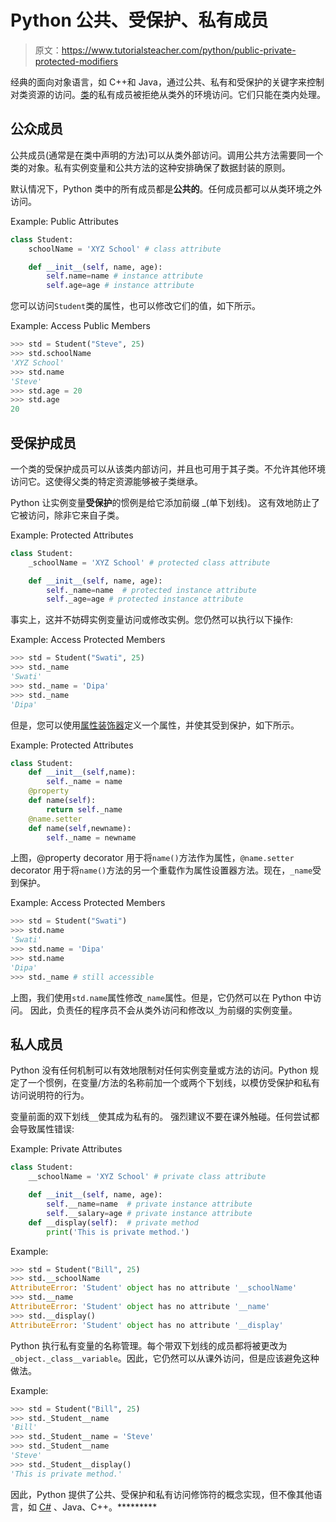 # Python 公共、受保护、私有成员

> 原文：<https://www.tutorialsteacher.com/python/public-private-protected-modifiers>

经典的面向对象语言，如 C++和 Java，通过公共、私有和受保护的关键字来控制对类资源的访问。[类](/python/python-class)的私有成员被拒绝从类外的环境访问。它们只能在类内处理。

## 公众成员

公共成员(通常是在类中声明的方法)可以从类外部访问。调用公共方法需要同一个类的对象。私有实例变量和公共方法的这种安排确保了数据封装的原则。

默认情况下，Python 类中的所有成员都是**公共的**。任何成员都可以从类环境之外访问。

Example: Public Attributes 

```py
class Student:
    schoolName = 'XYZ School' # class attribute

    def __init__(self, name, age):
        self.name=name # instance attribute
        self.age=age # instance attribute 
```

您可以访问`Student`类的属性，也可以修改它们的值，如下所示。

Example: Access Public Members 

```py
>>> std = Student("Steve", 25)
>>> std.schoolName
'XYZ School'
>>> std.name
'Steve'
>>> std.age = 20
>>> std.age
20 
```

## 受保护成员

一个类的受保护成员可以从该类内部访问，并且也可用于其子类。不允许其他环境访问它。这使得父类的特定资源能够被子类继承。

Python 让实例变量**受保护**的惯例是给它添加前缀 _(单下划线)。 这有效地防止了它被访问，除非它来自子类。

Example: Protected Attributes 

```py
class Student:
    _schoolName = 'XYZ School' # protected class attribute

    def __init__(self, name, age):
        self._name=name  # protected instance attribute
        self._age=age # protected instance attribute 
```

事实上，这并不妨碍实例变量访问或修改实例。您仍然可以执行以下操作:

Example: Access Protected Members 

```py
>>> std = Student("Swati", 25)
>>> std._name
'Swati'
>>> std._name = 'Dipa'
>>> std._name
'Dipa' 
```

但是，您可以使用[属性装饰器](/python/property-decorator)定义一个属性，并使其受到保护，如下所示。

Example: Protected Attributes 

```py
class Student:
	def __init__(self,name):
		self._name = name
	@property
	def name(self):
		return self._name
	@name.setter
	def name(self,newname):
		self._name = newname 
```

上图，@property decorator 用于将`name()`方法作为属性，`@name.setter` decorator 用于将`name()`方法的另一个重载作为属性设置器方法。现在，`_name`受到保护。

Example: Access Protected Members 

```py
>>> std = Student("Swati")
>>> std.name
'Swati'
>>> std.name = 'Dipa'
>>> std.name
'Dipa'
>>> std._name # still accessible 
```

上图，我们使用`std.name`属性修改`_name`属性。但是，它仍然可以在 Python 中访问。 因此，负责任的程序员不会从类外访问和修改以`_`为前缀的实例变量。

## 私人成员

Python 没有任何机制可以有效地限制对任何实例变量或方法的访问。Python 规定了一个惯例，在变量/方法的名称前加一个或两个下划线，以模仿受保护和私有访问说明符的行为。

变量前面的双下划线`__`使其成为私有的。 强烈建议不要在课外触碰。任何尝试都会导致属性错误:

Example: Private Attributes 

```py
class Student:
    __schoolName = 'XYZ School' # private class attribute

    def __init__(self, name, age):
        self.__name=name  # private instance attribute
        self.__salary=age # private instance attribute
    def __display(self):  # private method
	    print('This is private method.') 
```

Example: 

```py
>>> std = Student("Bill", 25)
>>> std.__schoolName
AttributeError: 'Student' object has no attribute '__schoolName'
>>> std.__name
AttributeError: 'Student' object has no attribute '__name'
>>> std.__display()
AttributeError: 'Student' object has no attribute '__display' 
```

Python 执行私有变量的名称管理。每个带双下划线的成员都将被更改为`_object._class__variable`。因此，它仍然可以从课外访问，但是应该避免这种做法。

Example: 

```py
>>> std = Student("Bill", 25)
>>> std._Student__name
'Bill'
>>> std._Student__name = 'Steve'
>>> std._Student__name
'Steve'
>>> std._Student__display()
'This is private method.' 
```

因此，Python 提供了公共、受保护和私有访问修饰符的概念实现，但不像其他语言，如 [C#](/csharp) 、Java、C++。*********